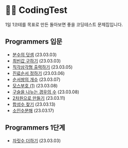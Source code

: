 # 🧑‍💻 CodingTest
1일 1코테를 목표로 만든 돌아보면 좋을 코딩테스트 문제집입니다.

## Programmers 입문
- [분수의 덧셈](Programmers/입문/분수의%20덧셈.md) (23.03.03)
- [최빈값 구하기](Programmers/입문/최빈값%20구하기.md) (23.03.03)
- [직각삼각형 출력하기](Programmers/입문/직각삼각형%20출력하기.md) (23.03.05)
- [진료순서 정하기](Programmers/입문/진료순서%20정하기.md) (23.03.06)
- [순서쌍의 개수](Programmers/입문/순서쌍의%20개수.md) (23.03.07)
- [모스부호 (1)](Programmers/입문/모스부호%20(1).md) (23.03.08)
- [구슬을 나누는 경우의 수](Programmers/입문/구슬을%20나누는%20경우의%20수.md) (23.03.08)
- [2차원으로 만들기](Programmers/입문/2차원으로%20만들기.md) (23.03.11)
- [합성수 찾기](Programmers/입문/합성수%20찾기.md) (23.03.13)
- [소인수분해](Programmers/입문/소인수분해.md) (23.03.17)

## Programmers 1단계
- [자릿수 더하기](Programmers/1단계/자릿수%20더하기.md) (23.03.03)
